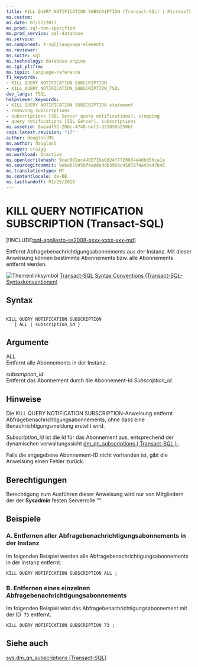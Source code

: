 ```yaml
---
title: KILL QUERY NOTIFICATION SUBSCRIPTION (Transact-SQL) | Microsoft Docs
ms.custom: 
ms.date: 07/27/2017
ms.prod: sql-non-specified
ms.prod_service: sql-database
ms.service: 
ms.component: t-sql|language-elements
ms.reviewer: 
ms.suite: sql
ms.technology: database-engine
ms.tgt_pltfrm: 
ms.topic: language-reference
f1_keywords:
- KILL QUERY NOTIFICATION SUBSCRIPTION
- KILL_QUERY_NOTIFICATION_SUBSCRIPTION_TSQL
dev_langs: TSQL
helpviewer_keywords:
- KILL QUERY NOTIFICATION SUBSCRIPTION statement
- removing subscriptions
- subscriptions [SQL Server query notifications], stopping
- query notifications [SQL Server], subscriptions
ms.assetid: 8aeadf51-286c-4748-bef2-d25858b250bf
caps.latest.revision: "17"
author: douglaslMS
ms.author: douglasl
manager: craigg
ms.workload: Inactive
ms.openlocfilehash: 9cec802ec4402716a8d24f7720664e4db856ca1a
ms.sourcegitcommit: 9e6a029456f4a8daddb396bc45d7874a43a47b45
ms.translationtype: MT
ms.contentlocale: de-DE
ms.lasthandoff: 01/25/2018
---
```

# <a name="kill-query-notification-subscription-transact-sql"></a>KILL QUERY NOTIFICATION SUBSCRIPTION (Transact-SQL)
[!INCLUDE[tsql-appliesto-ss2008-xxxx-xxxx-xxx-md](../../includes/tsql-appliesto-ss2008-xxxx-xxxx-xxx-md.md)]

  Entfernt Abfragebenachrichtigungsabonnements aus der Instanz. Mit dieser Anweisung können bestimmte Abonnements bzw. alle Abonnements entfernt werden.  
  
 ![Themenlinksymbol](../../database-engine/configure-windows/media/topic-link.gif "Topic link icon") [Transact-SQL Syntax Conventions (Transact-SQL-Syntaxkonventionen)](../../t-sql/language-elements/transact-sql-syntax-conventions-transact-sql.md)  
  
## <a name="syntax"></a>Syntax  
  
```  
  
KILL QUERY NOTIFICATION SUBSCRIPTION   
   { ALL | subscription_id }  
```  
  
## <a name="arguments"></a>Argumente  
 ALL  
 Entfernt alle Abonnements in der Instanz.  
  
 *subscription_id*  
 Entfernt das Abonnement durch die Abonnement-Id *Subscription_id*.  
  
## <a name="remarks"></a>Hinweise  
 Die KILL QUERY NOTIFICATION SUBSCRIPTION-Anweisung entfernt Abfragebenachrichtigungsabonnements, ohne dass eine Benachrichtigungsmeldung erstellt wird.  
  
 *Subscription_id* ist die Id für das Abonnement aus, entsprechend der dynamischen verwaltungssicht [dm_qn_subscriptions &#40; Transact-SQL &#41; ](../../relational-databases/system-dynamic-management-views/query-notifications-sys-dm-qn-subscriptions.md).  
  
 Falls die angegebene Abonnement-ID nicht vorhanden ist, gibt die Anweisung einen Fehler zurück.  
  
## <a name="permissions"></a>Berechtigungen  
 Berechtigung zum Ausführen dieser Anweisung wird nur von Mitgliedern der der **Sysadmin** festen Serverrolle "".  
  
## <a name="examples"></a>Beispiele  
  
### <a name="a-removing-all-query-notification-subscriptions-in-the-instance"></a>A. Entfernen aller Abfragebenachrichtigungsabonnements in der Instanz  
 Im folgenden Beispiel werden alle Abfragebenachrichtigungsabonnements in der Instanz entfernt.  
  
```  
KILL QUERY NOTIFICATION SUBSCRIPTION ALL ;  
```  
  
### <a name="b-removing-a-single-query-notification-subscription"></a>B. Entfernen eines einzelnen Abfragebenachrichtigungsabonnements  
 Im folgenden Beispiel wird das Abfragebenachrichtigungsabonnement mit der ID  `73` entfernt.  
  
```  
KILL QUERY NOTIFICATION SUBSCRIPTION 73 ;  
```  
  
## <a name="see-also"></a>Siehe auch  
 [sys.dm_qn_subscriptions &#40;Transact-SQL&#41;](../../relational-databases/system-dynamic-management-views/query-notifications-sys-dm-qn-subscriptions.md)  
  
  
